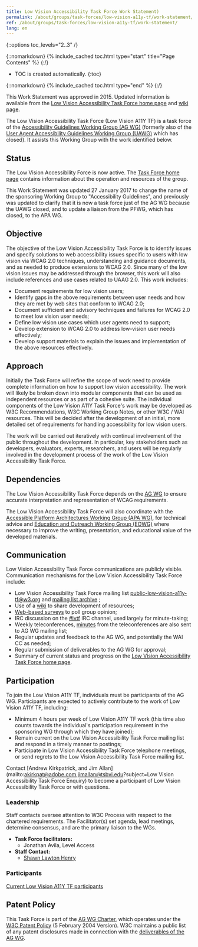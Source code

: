 ```yaml
---
title: Low Vision Accessibility Task Force Work Statement)
permalink: /about/groups/task-forces/low-vision-a11y-tf/work-statement/
ref: /about/groups/task-forces/low-vision-a11y-tf/work-statement/
lang: en
---
```


{::options toc_levels="2..3" /}

{::nomarkdown}
{% include_cached toc.html type="start" title="Page Contents" %}
{:/}

-   TOC is created automatically.
{:toc}

{::nomarkdown}
{% include_cached toc.html type="end" %}
{:/}

This Work Statement was approved in 2015. Updated information is available from the [Low Vision Accessibility Task Force home page](/about/groups/task-forces/low-vision-a11y-tf/) and [wiki page](https://www.w3.org/WAI/GL/low-vision-a11y-tf/wiki/Main_Page).

The Low Vision Accessibility Task Force (Low Vision A11Y TF) is a task force of the [Accessibility Guidelines Working Group (AG WG)](/about/groups/agwg/) (formerly also of the [User Agent Accessibility Guidelines Working Group (UAWG)](https://www.w3.org/WAI/UA/) which has closed). It assists this Working Group with the work identified below.

## Status

The Low Vision Accessibility Force is now active. The [Task Force home page](/about/groups/task-forces/low-vision-a11y-tf/) contains information about the operation and resources of the group.

This Work Statement was updated 27 January 2017 to change the name of the sponsoring Working Group to "Accessibility Guidelines", and previously was updated to clarify that it is now a task force just of the AG WG because the UAWG closed, and to update a liaison from the PFWG, which has closed, to the APA WG.

## Objective

The objective of the Low Vision Accessibility Task Force is to identify issues and specify solutions to web accessibility issues specific to users with low vision via WCAG 2.0 techniques, understanding and guidance documents, and as needed to produce extensions to WCAG 2.0. Since many of the low vision issues may be addressed through the browser, this work will also include references and use cases related to UAAG 2.0. This work includes:

- Document requirements for low vision users;
- Identify gaps in the above requirements between user needs and how they are met by web sites that conform to WCAG 2.0;
- Document sufficient and advisory techniques and failures for WCAG 2.0 to meet low vision user needs;
- Define low vision use cases which user agents need to support;
- Develop extension to WCAG 2.0 to address low-vision user needs effectively;
- Develop support materials to explain the issues and implementation of the above resources effectively.

## Approach

Initially the Task Force will refine the scope of work need to provide complete information on how to support low vision accessibility. The work will likely be broken down into modular components that can be used as independent resources or as part of a cohesive suite. The individual components of the Low Vision A11Y Task Force's work may be developed as W3C Recommendations, W3C Working Group Notes, or other W3C / WAI resources. This will be decided after the development of an initial, more detailed set of requirements for handling accessibility for low vision users.

The work will be carried out iteratively with continual involvement of the public throughout the development. In particular, key stakeholders such as developers, evaluators, experts, researchers, and users will be regularly involved in the development process of the work of the Low Vision Accessibility Task Force.

## Dependencies

The Low Vision Accessibility Task Force depends on the [AG WG](/about/groups/agwg/) to ensure accurate interpretation and representation of WCAG requirements.

The Low Vision Accessibility Task Force will also coordinate with the [Accessible Platform Architectures Working Group (APA WG)](/about/groups/apawg/), for technical advice and [Education and Outreach Working Group (EOWG)](/about/groups/eowg/) where necessary to improve the writing, presentation, and educational value of the developed materials.

## Communication

Low Vision Accessibility Task Force communications are publicly visible. Communication mechanisms for the Low Vision Accessibility Task Force include:

- Low Vision Accessibility Task Force mailing list public-low-vision-a11y-tf@w3.org and [mailing list archive](http://lists.w3.org/Archives/Public/public-low-vision-a11y-tf/) ;
- Use of a [wiki](https://www.w3.org/WAI/GL/task-forces/low-vision-a11y-tf/wiki/) to share development of resources;
- [Web-based surveys](https://www.w3.org/2002/09/wbs/81151/) to poll group opinion;
- IRC discussion on the [#lvtf](irc://irc.w3.org/lvtf) IRC channel, used largely for minute-taking;
- Weekly teleconferences, [minutes](https://www.w3.org/WAI/GL/task-forces/low-vision-a11y-tf/minutes) from the teleconferences are also sent to AG WG mailing list;
- Regular updates and feedback to the AG WG, and potentially the WAI CC as needed;
- Regular submission of deliverables to the AG WG for approval;
- Summary of current status and progress on the [Low Vision Accessibility Task Force home page](https://www.w3.org/WAI/GL/task-forces/low-vision-a11y-tf/).

## Participation

To join the Low Vision A11Y TF, individuals must be participants of the AG WG. Participants are expected to actively contribute to the work of Low Vision A11Y TF, including:

- Minimum 4 hours per week of Low Vision A11Y TF work (this time also counts towards the individual's participation requirement in the sponsoring WG through which they have joined);
- Remain current on the Low Vision Accessibility Task Force mailing list and respond in a timely manner to postings;
- Participate in Low Vision Accessibility Task Force telephone meetings, or send regrets to the Low Vision Accessibility Task Force mailing list.

Contact [Andrew Kirkpatrick, and Jim Allan](mailto:akirkpat@adobe.com,jimallan@tsbvi.edu?subject=Low Vision Accessibility Task Force Enquiry) to become a participant of Low Vision Accessibility Task Force or with questions.

### Leadership

Staff contacts oversee attention to W3C Process with respect to the chartered requirements. The Facilitator(s) set agenda, lead meetings, determine consensus, and are the primary liaison to the WGs.

- **Task Force facilitators:**
  - Jonathan Avila, Level Access
- **Staff Contact:**
  - [Shawn Lawton Henry](https://www.w3.org/People/Shawn/)

### Participants

[Current Low Vision A11Y TF participants](https://www.w3.org/groups/tf/low-vision-a11y-tf/participants/)

## Patent Policy

This Task Force is part of the [AG WG Charter](https://www.w3.org/WAI/GL/charter), which operates under the [W3C Patent Policy](https://www.w3.org/Consortium/Patent-Policy-20040205/) (5 February 2004 Version). W3C maintains a public list of any patent disclosures made in connection with the [deliverables of the AG WG](https://www.w3.org/2004/01/pp-impl/35422/status).